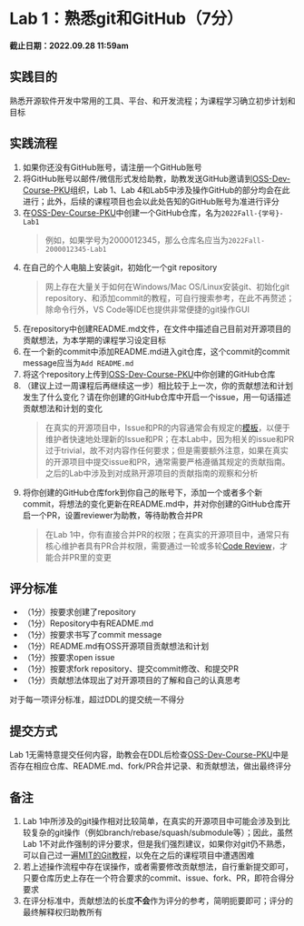# Lab 1：熟悉git和GitHub（7分）

**截止日期：2022.09.28 11:59am**

## 实践目的

熟悉开源软件开发中常用的工具、平台、和开发流程；为课程学习确立初步计划和目标

## 实践流程

1. 如果你还没有GitHub账号，请注册一个GitHub账号
2. 将GitHub账号以邮件/微信形式发给助教，助教发送GitHub邀请到[OSS-Dev-Course-PKU](https://github.com/OSS-Dev-Course-PKU)组织，Lab 1、Lab 4和Lab5中涉及操作GitHub的部分均会在此进行；此外，后续的课程项目也会以此处告知的GitHub账号为准进行评分
3. 在[OSS-Dev-Course-PKU](https://github.com/OSS-Dev-Course-PKU)中创建一个GitHub仓库，名为`2022Fall-{学号}-Lab1`
   > 例如，如果学号为2000012345，那么仓库名应当为`2022Fall-2000012345-Lab1`
4. 在自己的个人电脑上安装git，初始化一个git repository
   > 网上存在大量关于如何在Windows/Mac OS/Linux安装git、初始化git repository、和添加commit的教程，可自行搜索参考，在此不再赘述；除命令行外，VS Code等IDE也提供非常便捷的git操作GUI
5. 在repository中创建README.md文件，在文件中描述自己目前对开源项目的贡献想法，为本学期的课程学习设定目标
6. 在一个新的commit中添加README.md进入git仓库，这个commit的commit message应当为`Add README.md`
7. 将这个repository上传到[OSS-Dev-Course-PKU](https://github.com/OSS-Dev-Course-PKU)中你创建的GitHub仓库
8. （建议上过一周课程后再继续这一步）相比较于上一次，你的贡献想法和计划发生了什么变化？请在你创建的GitHub仓库中开启一个issue，用一句话描述贡献想法和计划的变化
   > 在真实的开源项目中，Issue和PR的内容通常会有规定的[模板](https://docs.github.com/en/communities/using-templates-to-encourage-useful-issues-and-pull-requests/about-issue-and-pull-request-templates)，以便于维护者快速地处理新的Issue和PR；在本Lab中，因为相关的issue和PR过于trivial，故不对内容作任何要求；但是需要额外注意，如果在真实的开源项目中提交issue和PR，通常需要严格遵循其规定的贡献指南。之后的Lab中涉及到对成熟开源项目的贡献指南的观察和分析
9. 将你创建的GitHub仓库fork到你自己的账号下，添加一个或者多个新commit，将想法的变化更新在README.md中，并对你创建的GitHub仓库开启一个PR，设置reviewer为助教，等待助教合并PR
   > 在Lab 1中，你有直接合并PR的权限；在真实的开源项目中，通常只有核心维护者具有PR合并权限，需要通过一轮或多轮[Code Review](https://en.wikipedia.org/wiki/Code_review)，才能合并PR里的变更

## 评分标准

- （1分）按要求创建了repository
- （1分）Repository中有README.md
- （1分）按要求书写了commit message
- （1分）README.md有OSS开源项目贡献想法和计划
- （1分）按要求open issue
- （1分）按要求fork repository、提交commit修改、和提交PR
- （1分）贡献想法体现出了对开源项目的了解和自己的认真思考

对于每一项评分标准，超过DDL的提交统一不得分

## 提交方式

Lab 1无需特意提交任何内容，助教会在DDL后检查[OSS-Dev-Course-PKU](https://github.com/OSS-Dev-Course-PKU)中是否存在相应仓库、README.md、fork/PR合并记录、和贡献想法，做出最终评分

## 备注

1. Lab 1中所涉及的git操作相对比较简单，在真实的开源项目中可能会涉及到比较复杂的git操作（例如branch/rebase/squash/submodule等）；因此，虽然Lab 1不对此作强制的评分要求，但是我们强烈建议，如果你对git仍不熟悉，可以自己过一遍[MIT的Git教程](https://missing.csail.mit.edu/2020/version-control/)，以免在之后的课程项目中遭遇困难
2. 若上述操作流程中存在误操作，或者需要修改贡献想法，自行重新提交即可，只要仓库历史上存在一个符合要求的commit、issue、fork、PR，即符合得分要求
3. 在评分标准中，贡献想法的长度**不会**作为评分的参考，简明扼要即可；评分的最终解释权归助教所有
